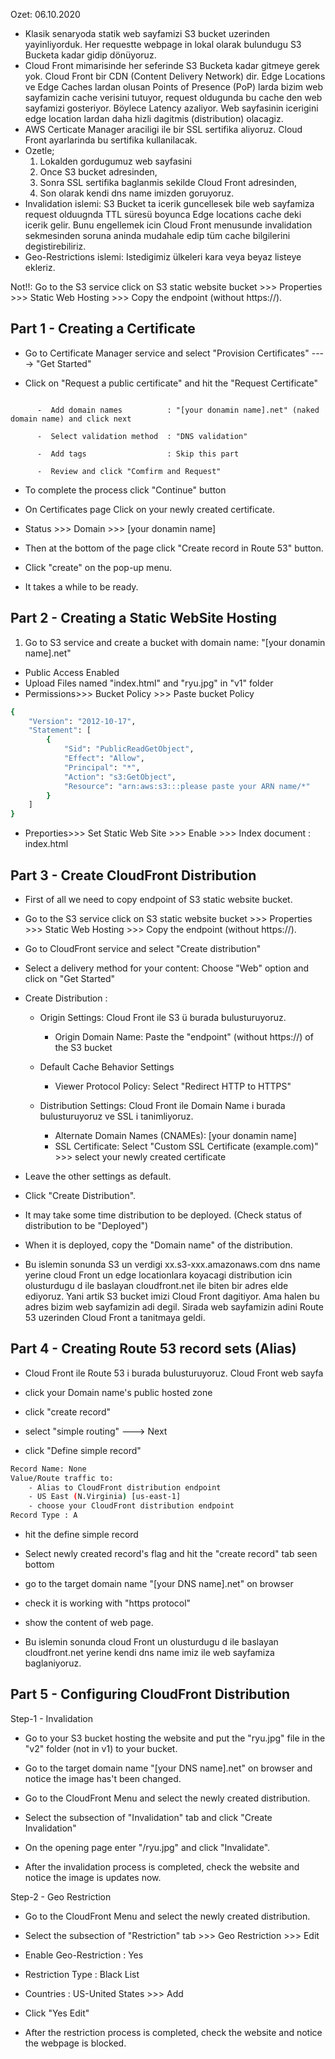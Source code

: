 Ozet: 06.10.2020

- Klasik senaryoda statik web sayfamizi S3 bucket uzerinden yayinliyorduk. Her requestte webpage in lokal olarak bulundugu S3 Bucketa kadar gidip dönüyoruz. 
- Cloud Front mimarisinde her seferinde S3 Bucketa kadar gitmeye gerek yok. Cloud Front bir CDN (Content Delivery Network) dir. Edge Locations ve Edge Caches lardan olusan Points of Presence (PoP) larda bizim web sayfamizin cache verisini tutuyor, request oldugunda bu cache den web sayfamizi gosteriyor. Böylece Latency azaliyor. Web sayfasinin icerigini edge location lardan daha hizli dagitmis (distribution) olacagiz. 
- AWS Certicate Manager araciligi ile bir SSL sertifika aliyoruz. Cloud Front ayarlarinda bu sertifika kullanilacak.
- Ozetle;
    1. Lokalden gordugumuz web sayfasini
    2. Once S3 bucket adresinden, 
    3. Sonra SSL sertifika baglanmis sekilde Cloud Front adresinden,
    4. Son olarak kendi dns name imizden goruyoruz.
- Invalidation islemi: S3 Bucket ta icerik guncellesek bile web sayfamiza request olduugnda TTL süresü boyunca Edge locations cache deki icerik gelir. Bunu engellemek icin Cloud Front menusunde invalidation sekmesinden soruna aninda mudahale edip tüm cache bilgilerini degistirebiliriz.
- Geo-Restrictions islemi: Istedigimiz ülkeleri kara veya beyaz listeye ekleriz.

Not!!:  Go to the S3 service click on S3 static website bucket >>> Properties >>> Static Web Hosting >>> Copy the endpoint (without https://).


## Part 1 - Creating a Certificate 

- Go to Certificate Manager service and select "Provision Certificates" ----> "Get Started"

- Click on "Request a public certificate" and hit the "Request Certificate"

```

      -  Add domain names          : "[your donamin name].net" (naked domain name) and click next

      -  Select validation method  : "DNS validation"
  
      -  Add tags                  : Skip this part
  
      -  Review and click "Comfirm and Request"
```

-  To complete the  process click "Continue" button

-  On Certificates page Click on your newly created certificate.

-  Status >>> Domain >>> [your donamin name] 

-  Then at the bottom of the page click "Create record in Route 53" button.

-  Click "create" on the pop-up menu.

-  It takes a while to be ready.  

## Part 2 - Creating a Static WebSite Hosting 

1. Go to S3 service and create a bucket with domain name: "[your donamin name].net"
  - Public Access Enabled
  - Upload Files named "index.html" and "ryu.jpg" in "v1" folder
  - Permissions>>> Bucket Policy >>> Paste bucket Policy
```bash
{
    "Version": "2012-10-17",
    "Statement": [
        {
            "Sid": "PublicReadGetObject",
            "Effect": "Allow",
            "Principal": "*",
            "Action": "s3:GetObject",
            "Resource": "arn:aws:s3:::please paste your ARN name/*"
        }
    ]
}
```
  - Preporties>>> Set Static Web Site >>> Enable >>> Index document : index.html 
 
 ## Part 3 - Create CloudFront Distribution 

- First of all we need to copy endpoint of S3 static website bucket.

- Go to the S3 service click on S3 static website bucket >>> Properties >>> Static Web Hosting >>> Copy the endpoint (without https://).

- Go to CloudFront service and select "Create distribution"

- Select a delivery method for your content: Choose "Web" option and click on "Get Started"
- Create Distribution : 
  
  - Origin Settings: Cloud Front ile S3 ü burada bulusturuyoruz.
      - Origin Domain Name: Paste the "endpoint" (without https://) of the S3 bucket
  
  - Default Cache Behavior Settings
      - Viewer Protocol Policy: Select "Redirect HTTP to HTTPS"
 
  - Distribution Settings: Cloud Front ile Domain Name i burada bulusturuyoruz ve SSL i tanimliyoruz.
      - Alternate Domain Names (CNAMEs): [your donamin name]
      - SSL Certificate: Select "Custom SSL Certificate (example.com)" >>> select your newly created certificate
     
- Leave the other settings as default.

- Click "Create Distribution".

- It may take some time distribution to be deployed. (Check status of distribution to be "Deployed")

- When it is deployed, copy the "Domain name" of the distribution. 
- Bu islemin sonunda S3 un verdigi xx.s3-xxx.amazonaws.com dns name yerine cloud Front un edge locationlara koyacagi distribution icin olusturdugu d ile baslayan cloudfront.net ile biten bir adres elde ediyoruz. Yani artik S3 bucket imizi Cloud Front dagitiyor. Ama halen bu adres bizim web sayfamizin adi degil. Sirada web sayfamizin adini Route 53 uzerinden Cloud Front a tanitmaya geldi.

## Part 4 - Creating Route 53 record sets (Alias)
- Cloud Front ile Route 53 i burada bulusturuyoruz. Cloud Front web sayfa

- click your Domain name's public hosted zone

- click "create record"

- select "simple routing" ---> Next

- click "Define simple record"

```bash
Record Name: None
Value/Route traffic to: 
    - Alias to CloudFront distribution endpoint
    - US East (N.Virginia) [us-east-1]
    - choose your CloudFront distribution endpoint
Record Type : A
```
- hit the define simple record

- Select newly created record's flag and hit the "create record" 
tab seen bottom

- go to the target domain name "[your DNS name].net" on browser

- check it is working with "https protocol"

- show the content of web page.
- Bu islemin sonunda cloud Front un olusturdugu d ile baslayan cloudfront.net yerine kendi dns name imiz ile web sayfamiza baglaniyoruz.


## Part 5 - Configuring CloudFront Distribution

Step-1 - Invalidation

 - Go to your S3 bucket hosting the website and put the "ryu.jpg" file in the "v2" folder (not in v1) to your bucket. 

 - Go to the target domain name "[your DNS name].net" on browser and notice the image has't been changed.
 
 - Go to the CloudFront Menu and select the newly created distribution.
 
 - Select the subsection of "Invalidation" tab and click "Create Invalidation"
 
 - On the opening page enter "/ryu.jpg" and click "Invalidate". 
 
 - After the invalidation process is completed, check the website and notice the image is updates now.
 
Step-2 - Geo Restriction

 - Go to the CloudFront Menu and select the newly created distribution.
  
 - Select the subsection of "Restriction" tab >>> Geo Restriction >>> Edit
 
 - Enable Geo-Restriction : Yes
 
 - Restriction Type : Black List
 
 - Countries : US-United States >>> Add
 
 - Click "Yes Edit"

 - After the restriction process is completed, check the website and notice the webpage is blocked.
